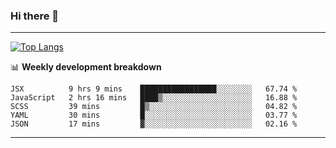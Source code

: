 ### Hi there 👋

-------
[![Top Langs](https://github-readme-stats.vercel.app/api/top-langs/?username=ashish-r)](https://github.com/anuraghazra/github-readme-stats)

📊 **Weekly development breakdown**
<!--START_SECTION:waka-->
```text
JSX          9 hrs 9 mins    █████████████████░░░░░░░░   67.74 % 
JavaScript   2 hrs 16 mins   ████▒░░░░░░░░░░░░░░░░░░░░   16.88 % 
SCSS         39 mins         █▒░░░░░░░░░░░░░░░░░░░░░░░   04.82 % 
YAML         30 mins         █░░░░░░░░░░░░░░░░░░░░░░░░   03.77 % 
JSON         17 mins         ▓░░░░░░░░░░░░░░░░░░░░░░░░   02.16 % 
```
<!--END_SECTION:waka-->
-------

<!--
**ashish-r/ashish-r** is a ✨ _special_ ✨ repository because its `README.md` (this file) appears on your GitHub profile.

Here are some ideas to get you started:

- 🔭 I’m currently working on ...
- 🌱 I’m currently learning ...
- 👯 I’m looking to collaborate on ...
- 🤔 I’m looking for help with ...
- 💬 Ask me about ...
- 📫 How to reach me: ...
- 😄 Pronouns: ...
- ⚡ Fun fact: ...
-->
